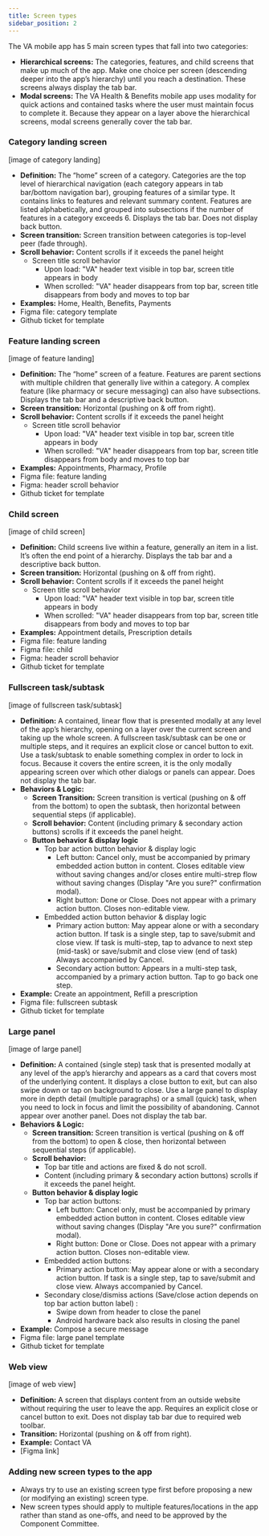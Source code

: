 ```yaml
---
title: Screen types
sidebar_position: 2
---
```

The VA mobile app has 5 main screen types that fall into two categories:

* **Hierarchical screens:** The categories, features, and child screens that make up much of the app. Make one choice per screen (descending deeper into the app’s hierarchy) until you reach a destination. These screens always display the tab bar.
* **Modal screens:** The VA Health & Benefits mobile app uses modality for quick actions and contained tasks where the user must maintain focus to complete it. Because they appear on a layer above the hierarchical screens, modal screens generally cover the tab bar.

### Category landing screen​
[image of category landing]
* **Definition:** The “home” screen of a category. Categories are the top level of hierarchical navigation (each category appears in tab bar/bottom navigation bar), grouping features of a similar type. It contains links to features and relevant summary content. Features are listed alphabetically, and grouped into subsections if the number of features in a category exceeds 6. Displays the tab bar. Does not display back button.
* **Screen transition:** Screen transition between categories is top-level peer (fade through).
* **Scroll behavior:** Content scrolls if it exceeds the panel height
  * Screen title scroll behavior
    * Upon load: "VA" header text visible in top bar, screen title appears in body
    * When scrolled: "VA" header disappears from top bar, screen title disappears from body and moves to top bar
* **Examples:** Home, Health, Benefits, Payments
* Figma file: category template
* Github ticket for template

### Feature landing screen​
[image of feature landing]
* **Definition:** The “home” screen of a feature. Features are parent sections with multiple children that generally live within a category. A complex feature (like pharmacy or secure messaging) can also have subsections. Displays the tab bar and a descriptive back button.
* **Screen transition:** Horizontal (pushing on & off from right).
* **Scroll behavior:** Content scrolls if it exceeds the panel height
  * Screen title scroll behavior
    * Upon load: "VA" header text visible in top bar, screen title appears in body
    * When scrolled: "VA" header disappears from top bar, screen title disappears from body and moves to top bar
* **Examples:** Appointments, Pharmacy, Profile
* Figma file: feature landing
* Figma: header scroll behavior
* Github ticket for template

### Child screen​
[image of child screen]
* **Definition:** Child screens live within a feature, generally an item in a list. It’s often the end point of a hierarchy. Displays the tab bar and a descriptive back button.
* **Screen transition:** Horizontal (pushing on & off from right).
* **Scroll behavior:** Content scrolls if it exceeds the panel height
  * Screen title scroll behavior
    * Upon load: "VA" header text visible in top bar, screen title appears in body
    * When scrolled: "VA" header disappears from top bar, screen title disappears from body and moves to top bar
* **Examples:** Appointment details, Prescription details
* Figma file: feature landing
* Figma file: child
* Figma: header scroll behavior
* Github ticket for template

### Fullscreen task/subtask​
[image of fullscreen task/subtask]
* **Definition:** A contained, linear flow that is presented modally at any level of the app’s hierarchy, opening on a layer over the current screen and taking up the whole screen. A fullscreen task/subtask can be one or multiple steps, and it requires an explicit close or cancel button to exit. Use a task/subtask to enable something complex in order to lock in focus. Because it covers the entire screen, it is the only modally appearing screen over which other dialogs or panels can appear. Does not display the tab bar.
* **Behaviors & Logic:**
  * **Screen Transition:** Screen transition is vertical (pushing on & off from the bottom) to open the subtask, then horizontal between sequential steps (if applicable).
  * **Scroll behavior:** Content (including primary & secondary action buttons) scrolls if it exceeds the panel height.
  * **Button behavior & display logic**
    * Top bar action button behavior & display logic
      * Left button: Cancel only, must be accompanied by primary embedded action button in content. Closes editable view without saving changes and/or closes entire multi-strep flow without saving changes (Display "Are you sure?" confirmation modal).
      * Right button: Done or Close. Does not appear with a primary action button. Closes non-editable view.
    * Embedded action button behavior & display logic
      * Primary action button: May appear alone or with a secondary action button. If task is a single step, tap to save/submit and close view. If task is multi-step, tap to advance to next step (mid-task) or save/submit and close view (end of task) Always accompanied by Cancel.
      * Secondary action button: Appears in a multi-step task, accompanied by a primary action button. Tap to go back one step.
* **Example:** Create an appointment, Refill a prescription
* Figma file: fullscreen subtask
* Github ticket for template

### Large panel​
[image of large panel]
* **Definition:** A contained (single step) task that is presented modally at any level of the app’s hierarchy and appears as a card that covers most of the underlying content. It displays a close button to exit, but can also swipe down or tap on background to close. Use a large panel to display more in depth detail (multiple paragraphs) or a small (quick) task, when you need to lock in focus and limit the possibility of abandoning. Cannot appear over another panel. Does not display the tab bar.
* **Behaviors & Logic:**
  * **Screen transition:** Screen transition is vertical (pushing on & off from the bottom) to open & close, then horizontal between sequential steps (if applicable).
  * **Scroll behavior:** 
     * Top bar title and actions are fixed & do not scroll.
     * Content (including primary & secondary action buttons) scrolls if it exceeds the panel height.
  * **Button behavior & display logic**
    * Top bar action buttons:
      * Left button: Cancel only, must be accompanied by primary embedded action button in content. Closes editable view without saving changes (Display "Are you sure?" confirmation modal).
      * Right button: Done or Close. Does not appear with a primary action button. Closes non-editable view.
    * Embedded action buttons:
      * Primary action button: May appear alone or with a secondary action button. If task is a single step, tap to save/submit and close view. Always accompanied by Cancel.
    * Secondary close/dismiss actions (Save/close action depends on top bar action button label) :
      * Swipe down from header to close the panel
      * Android hardware back also results in closing the panel
* **Example:** Compose a secure message
* Figma file: large panel template
* Github ticket for  template 

### Web view
[image of web view]
* **Definition:** A screen that displays content from an outside website without requiring the user to leave the app. Requires an explicit close or cancel button to exit. Does not display tab bar due to required web toolbar.
* **Transition:** Horizontal (pushing on & off from right).
* **Example:** Contact VA
* [Figma link]

### Adding new screen types to the app​
* Always try to use an existing screen type first before proposing a new (or modifying an existing) screen type.
* New screen types should apply to multiple features/locations in the app rather than stand as one-offs, and need to be approved by the Component Committee.
